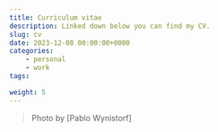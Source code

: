 ```yaml
---
title: Curriculum vitae
description: Linked down below you can find my CV.
slug: cv
date: 2023-12-08 00:00:00+0000
categories:
    - personal
    - work
tags:

weight: 5
---
```

<object data="/p/cv/Lebenslauf_Pablo_Wynistorf.pdf" width="100%" height="2350px" type="application/pdf"><object>


> Photo by [Pablo Wynistorf]
